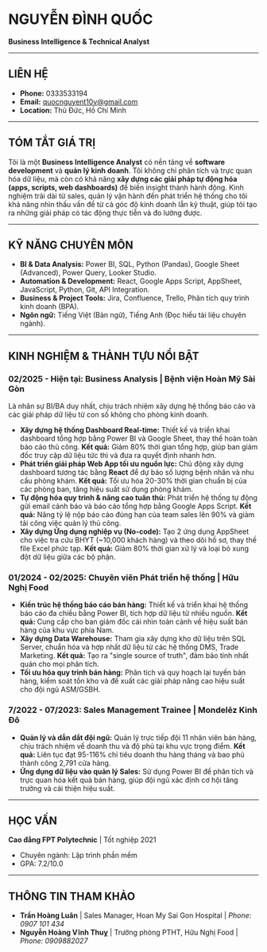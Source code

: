 # NGUYỄN ĐÌNH QUỐC
**Business Intelligence & Technical Analyst**

---

## LIÊN HỆ

- **Phone:** 0333533194
- **Email:** quocnguyent10v@gmail.com
- **Location:** Thủ Đức, Hồ Chí Minh

---

## TÓM TẮT GIÁ TRỊ

Tôi là một **Business Intelligence Analyst** có nền tảng về **software development** và **quản lý kinh doanh**. Tôi không chỉ phân tích và trực quan hóa dữ liệu, mà còn có khả năng **xây dựng các giải pháp tự động hóa (apps, scripts, web dashboards)** để biến insight thành hành động. Kinh nghiệm trải dài từ sales, quản lý vận hành đến phát triển hệ thống cho tôi khả năng nhìn thấu vấn đề từ cả góc độ kinh doanh lẫn kỹ thuật, giúp tôi tạo ra những giải pháp có tác động thực tiễn và đo lường được.

---

## KỸ NĂNG CHUYÊN MÔN

- **BI & Data Analysis:** Power BI, SQL, Python (Pandas), Google Sheet (Advanced), Power Query, Looker Studio.
- **Automation & Development:** React, Google Apps Script, AppSheet, JavaScript, Python, Git, API Integration.
- **Business & Project Tools:** Jira, Confluence, Trello, Phân tích quy trình kinh doanh (BPA).
- **Ngôn ngữ:** Tiếng Việt (Bản ngữ), Tiếng Anh (Đọc hiểu tài liệu chuyên ngành).

---

## KINH NGHIỆM & THÀNH TỰU NỔI BẬT

### 02/2025 - Hiện tại: Business Analysis | Bệnh viện Hoàn Mỹ Sài Gòn

Là nhân sự BI/BA duy nhất, chịu trách nhiệm xây dựng hệ thống báo cáo và các giải pháp dữ liệu từ con số không cho phòng kinh doanh.

- **Xây dựng hệ thống Dashboard Real-time:** Thiết kế và triển khai dashboard tổng hợp bằng Power BI và Google Sheet, thay thế hoàn toàn báo cáo thủ công. **Kết quả:** Giảm 80% thời gian tổng hợp, giúp ban giám đốc truy cập dữ liệu tức thì và đưa ra quyết định nhanh hơn.
- **Phát triển giải pháp Web App tối ưu nguồn lực:** Chủ động xây dựng dashboard tương tác bằng **React** để dự báo số lượng bệnh nhân và nhu cầu phòng khám. **Kết quả:** Tối ưu hóa 20-30% thời gian chuẩn bị của các phòng ban, tăng hiệu suất sử dụng phòng khám.
- **Tự động hóa quy trình & nâng cao tuân thủ:** Phát triển hệ thống tự động gửi email cảnh báo và báo cáo tổng hợp bằng Google Apps Script. **Kết quả:** Nâng tỷ lệ nộp báo cáo đúng hạn của team sales lên 90% và giảm tải công việc quản lý thủ công.
- **Xây dựng Ứng dụng nghiệp vụ (No-code):** Tạo 2 ứng dụng AppSheet cho việc tra cứu BHYT (~10,000 khách hàng) và theo dõi hồ sơ, thay thế file Excel phức tạp. **Kết quả:** Giảm 80% thời gian xử lý và loại bỏ xung đột dữ liệu giữa các bộ phận.

### 01/2024 - 02/2025: Chuyên viên Phát triển hệ thống | Hữu Nghị Food

- **Kiến trúc hệ thống báo cáo bán hàng:** Thiết kế và triển khai hệ thống báo cáo đa chiều bằng Power BI, tích hợp dữ liệu từ nhiều nguồn. **Kết quả:** Cung cấp cho ban giám đốc cái nhìn toàn cảnh về hiệu suất bán hàng của khu vực phía Nam.
- **Xây dựng Data Warehouse:** Tham gia xây dựng kho dữ liệu trên SQL Server, chuẩn hóa và hợp nhất dữ liệu từ các hệ thống DMS, Trade Marketing. **Kết quả:** Tạo ra "single source of truth", đảm bảo tính nhất quán cho mọi phân tích.
- **Tối ưu hóa quy trình bán hàng:** Phân tích và quy hoạch lại tuyến bán hàng, kiểm soát tồn kho và đề xuất các giải pháp nâng cao hiệu suất cho đội ngũ ASM/GSBH.

### 7/2022 - 07/2023: Sales Management Trainee | Mondelēz Kinh Đô

- **Quản lý và dẫn dắt đội ngũ:** Quản lý trực tiếp đội 11 nhân viên bán hàng, chịu trách nhiệm về doanh thu và độ phủ tại khu vực trọng điểm. **Kết quả:** Liên tục đạt 95-116% chỉ tiêu doanh thu hàng tháng và bao phủ thành công 2,791 cửa hàng.
- **Ứng dụng dữ liệu vào quản lý Sales:** Sử dụng Power BI để phân tích và trực quan hóa kết quả bán hàng, giúp đội ngũ xác định cơ hội tăng trưởng và cải thiện hiệu suất.

---

## HỌC VẤN

**Cao đẳng FPT Polytechnic** | Tốt nghiệp 2021
- Chuyên ngành: Lập trình phần mềm
- GPA: 7.2/10.0

---

## THÔNG TIN THAM KHẢO

- **Trần Hoàng Luân** | Sales Manager, Hoan My Sai Gon Hospital | *Phone: 0907 101 434*
- **Nguyễn Hoàng Vĩnh Thuỵ** | Trưởng phòng PTHT, Hữu Nghị Food | *Phone: 0909882027*